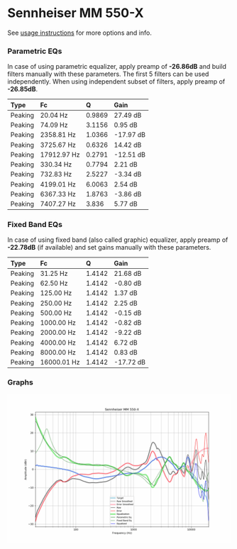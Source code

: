 # Sennheiser MM 550-X
See [usage instructions](https://github.com/jaakkopasanen/AutoEq#usage) for more options and info.

### Parametric EQs
In case of using parametric equalizer, apply preamp of **-26.86dB** and build filters manually
with these parameters. The first 5 filters can be used independently.
When using independent subset of filters, apply preamp of **-26.85dB**.

| Type    | Fc          |      Q | Gain      |
|:--------|:------------|:-------|:----------|
| Peaking | 20.04 Hz    | 0.9869 | 27.49 dB  |
| Peaking | 74.09 Hz    | 3.1156 | 0.95 dB   |
| Peaking | 2358.81 Hz  | 1.0366 | -17.97 dB |
| Peaking | 3725.67 Hz  | 0.6326 | 14.42 dB  |
| Peaking | 17912.97 Hz | 0.2791 | -12.51 dB |
| Peaking | 330.34 Hz   | 0.7794 | 2.21 dB   |
| Peaking | 732.83 Hz   | 2.5227 | -3.34 dB  |
| Peaking | 4199.01 Hz  | 6.0063 | 2.54 dB   |
| Peaking | 6367.33 Hz  | 1.8763 | -3.86 dB  |
| Peaking | 7407.27 Hz  | 3.836  | 5.77 dB   |

### Fixed Band EQs
In case of using fixed band (also called graphic) equalizer, apply preamp of **-22.78dB**
(if available) and set gains manually with these parameters.

| Type    | Fc          |      Q | Gain      |
|:--------|:------------|:-------|:----------|
| Peaking | 31.25 Hz    | 1.4142 | 21.68 dB  |
| Peaking | 62.50 Hz    | 1.4142 | -0.80 dB  |
| Peaking | 125.00 Hz   | 1.4142 | 1.37 dB   |
| Peaking | 250.00 Hz   | 1.4142 | 2.25 dB   |
| Peaking | 500.00 Hz   | 1.4142 | -0.15 dB  |
| Peaking | 1000.00 Hz  | 1.4142 | -0.82 dB  |
| Peaking | 2000.00 Hz  | 1.4142 | -9.22 dB  |
| Peaking | 4000.00 Hz  | 1.4142 | 6.72 dB   |
| Peaking | 8000.00 Hz  | 1.4142 | 0.83 dB   |
| Peaking | 16000.01 Hz | 1.4142 | -17.72 dB |

### Graphs
![](./Sennheiser%20MM%20550-X.png)